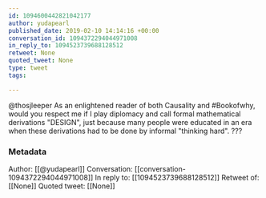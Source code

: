```yaml
---
id: 1094600442821042177
author: yudapearl
published_date: 2019-02-10 14:14:16 +00:00
conversation_id: 1094372294044971008
in_reply_to: 1094523739688128512
retweet: None
quoted_tweet: None
type: tweet
tags:

---
```


@thosjleeper As an enlightened reader of both Causality and #Bookofwhy, would you respect me if I play diplomacy and call formal mathematical derivations "DESIGN", just because many people were educated in an era when these derivations had to be done by informal "thinking hard". ???

### Metadata

Author: [[@yudapearl]]
Conversation: [[conversation-1094372294044971008]]
In reply to: [[1094523739688128512]]
Retweet of: [[None]]
Quoted tweet: [[None]]
